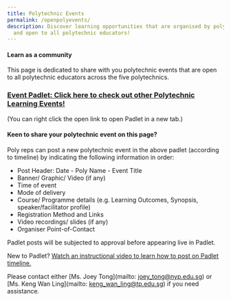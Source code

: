 ```yaml
---
title: Polytechnic Events
permalink: /openpolyevents/
description: Discover learning opportunities that are organised by polytechnics
  and open to all polytechnic educators!
---
```

#### Learn as a community

This page is dedicated to share with you polytechnic events that are open to all polytechnic educators across the five polytechnics. 
       

### [Event Padlet: Click here to check out other Polytechnic Learning Events!](https://nyp.padlet.org/joeytong/pyh8eoctf1vj4q2y)
(You can right click the open link to open Padlet in a new tab.)
                    
	             
#### Keen to share your polytechnic  event on this page?

Poly reps can post a new polytechnic event in the above padlet (according to timeline) by indicating the following information in order:
* Post Header: Date - Poly Name - Event Title
* Banner/ Graphic/ Video (if any)
* Time of event
* Mode of delivery
* Course/ Programme details (e.g. Learning Outcomes, Synopsis, speaker/facilitator profile)
* Registration Method and Links
* Video recordings/ slides (if any)
* Organiser Point-of-Contact 

Padlet posts will be subjected to approval before appearing live in Padlet.

New to Padlet? [Watch an instructional video to learn how to post on Padlet timeline.](https://youtu.be/uXSxl4qFpmk?t=110)


Please contact either [Ms. Joey Tong](mailto: joey_tong@nyp.edu.sg) or [Ms. Keng Wan Ling](mailto: keng_wan_ling@tp.edu.sg) if you need assistance.